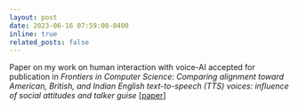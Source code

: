```yaml
---
layout: post
date: 2023-06-16 07:59:00-0400
inline: true
related_posts: false
---
```


Paper on my work on human interaction with voice-AI accepted for publication in *Frontiers in Computer Science*: *Comparing alignment toward American, British, and Indian English text-to-speech (TTS) voices: influence of social attitudes and talker guise* \[[paper](https://doi.org/10.3389/fcomp.2023.1204211)\]
